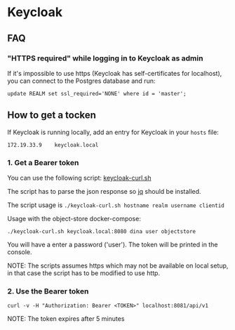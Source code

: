 # Keycloak

## FAQ

### "HTTPS required" while logging in to Keycloak as admin

If it's impossible to use https (Keycloak has self-certificates for localhost), you can connect to the Postgres database and run:

`update REALM set ssl_required='NONE' where id = 'master';`


## How to get a tocken

If Keycloak is running locally, add an entry for Keycloak in your `hosts` file:

`172.19.33.9	keycloak.local`

### 1. Get a Bearer token

You can use the following script:
[keycloak-curl.sh](https://github.com/akoserwal/keycloak-integrations/blob/master/curl-post-request/keycloak-curl.sh)

The script has to parse the json response so [jq](https://stedolan.github.io/jq/download/) should be installed.

The script usage is `./keycloak-curl.sh hostname realm username clientid`

Usage with the object-store docker-compose:

`./keycloak-curl.sh keycloak.local:8080 dina user objectstore`

You will have a enter a password ('user').
The token will be printed in the console.

NOTE: The scripts assumes https which may not be available on local setup, in that case the script has to be modified to use http.

### 2. Use the Bearer token

`curl -v -H "Authorization: Bearer <TOKEN>" localhost:8081/api/v1`

NOTE: The token expires after 5 minutes

